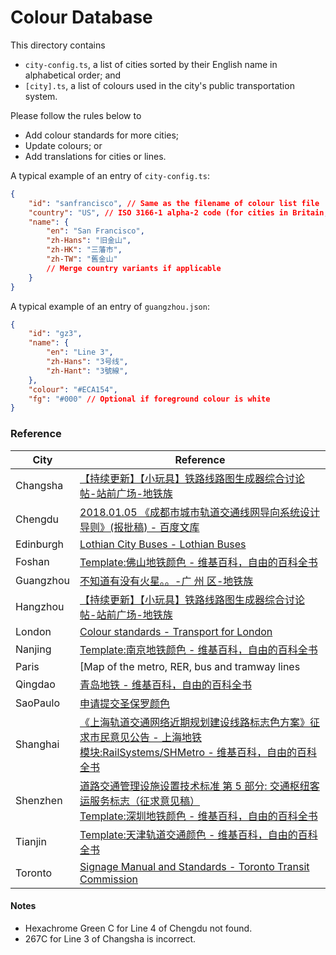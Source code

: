 # Colour Database

This directory contains

-   `city-config.ts`, a list of cities sorted by their English name in alphabetical order; and
-   `[city].ts`, a list of colours used in the city's public transportation system.

Please follow the rules below to

-   Add colour standards for more cities;
-   Update colours; or
-   Add translations for cities or lines.

A typical example of an entry of `city-config.ts`:

```JSON
{
    "id": "sanfrancisco", // Same as the filename of colour list file
    "country": "US", // ISO 3166-1 alpha-2 code (for cities in Britain, append BS 6879 code)
    "name": {
        "en": "San Francisco",
        "zh-Hans": "旧金山",
        "zh-HK": "三藩市",
        "zh-TW": "舊金山"
        // Merge country variants if applicable
    }
}
```

A typical example of an entry of `guangzhou.json`:

```JSON
{
    "id": "gz3",
    "name": {
        "en": "Line 3",
        "zh-Hans": "3号线",
        "zh-Hant": "3號線",
    },
    "colour": "#ECA154",
    "fg": "#000" // Optional if foreground colour is white
}
```

### Reference

| City      | Reference                                                                                                                                                                                                                                                             |
| --------- | --------------------------------------------------------------------------------------------------------------------------------------------------------------------------------------------------------------------------------------------------------------------- |
| Changsha  | [【持续更新】【小玩具】铁路线路图生成器综合讨论帖-站前广场-地铁族](http://www.ditiezu.com/forum.php?mod=redirect&goto=findpost&ptid=659763&pid=11416737)                                                                                                              |
| Chengdu   | [2018.01.05 《成都市城市轨道交通线网导向系统设计导则》(报批稿) - 百度文库](https://wenku.baidu.com/view/a745419d64ce0508763231126edb6f1aff007137.html)                                                                                                                |
| Edinburgh | [Lothian City Buses - Lothian Buses](https://www.lothianbuses.com/our-services/lothian-city-buses/)                                                                                                                                                                   |
| Foshan    | [Template:佛山地铁颜色 - 维基百科，自由的百科全书](https://zh.wikipedia.org/wiki/Template:佛山地铁颜色)                                                                                                                                                               |
| Guangzhou | [不知道有没有火星。。-广 州 区-地铁族](http://www.ditiezu.com/forum.php?mod=viewthread&tid=523725)                                                                                                                                                                    |
| Hangzhou  | [【持续更新】【小玩具】铁路线路图生成器综合讨论帖-站前广场-地铁族](http://www.ditiezu.com/forum.php?mod=redirect&goto=findpost&ptid=659763&pid=11441466)                                                                                                              |
| London    | [Colour standards - Transport for London](http://content.tfl.gov.uk/tfl-colour-standards-issue04.pdf)                                                                                                                                                                 |
| Nanjing   | [Template:南京地铁颜色 - 维基百科，自由的百科全书](https://zh.wikipedia.org/wiki/Template:南京地铁颜色)                                                                                                                                                               |
| Paris     | [Map of the metro, RER, bus and tramway lines                                                                                                                                                                                                                         | RATP](https://www.ratp.fr/en/plans) |
| Qingdao   | [青岛地铁 - 维基百科，自由的百科全书](https://zh.wikipedia.org/wiki/青岛地铁#识别色)                                                                                                                                                                                  |
| SaoPaulo  | [申请提交圣保罗颜色](https://github.com/wongchito/RailMapGenerator/issues/142) 
| Shanghai  | [《上海轨道交通网络近期规划建设线路标志色方案》征求市民意见公告 - 上海地铁](http://www.shmetro.com/node49/201109/con109210.htm) <br> [模块:RailSystems/SHMetro - 维基百科，自由的百科全书](https://zh.wikipedia.org/wiki/模块:RailSystems/SHMetro)                    |
| Shenzhen  | [道路交通管理设施设置技术标准 第 5 部分: 交通枢纽客运服务标志（征求意见稿）](http://www.sz.gov.cn/cn/xxgk/zfxxgj/tzgg/201104/P020110425642051308137.pdf) <br> [Template:深圳地铁颜色 - 维基百科，自由的百科全书](https://zh.wikipedia.org/wiki/Template:深圳地铁颜色) |
| Tianjin   | [Template:天津轨道交通颜色 - 维基百科，自由的百科全书](https://zh.wikipedia.org/wiki/Template:天津轨道交通颜色)                                                                                                                                                       |
| Toronto   | [Signage Manual and Standards - Toronto Transit Commission](https://joeclark.org/design/signage/TTC/2015/TTCWayfindingStandardsManual_201409.pdf)                                                                                                                     |

#### Notes

-   Hexachrome Green C for Line 4 of Chengdu not found.
-   267C for Line 3 of Changsha is incorrect.
